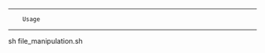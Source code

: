-----------------------------------
		Usage
-----------------------------------
sh file_manipulation.sh
